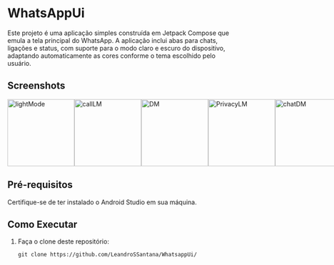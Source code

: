 # WhatsAppUi

Este projeto é uma aplicação simples construída em Jetpack Compose que emula a tela principal do WhatsApp. A aplicação inclui abas para chats, ligações e status, com suporte para o modo claro e escuro do dispositivo, adaptando automaticamente as cores conforme o tema escolhido pelo usuário.

## Screenshots
<div style="display: flex; justify-content: space-between; align-items: center;">
  <img src="https://github.com/LeandroSSantana/WhatsappUi/assets/91376715/078f1afe-6280-4a50-b780-8bca5025e158" alt="lightMode" width="150"/>
  <img src="https://github.com/LeandroSSantana/WhatsappUi/assets/91376715/5614ecb9-dd76-4028-890a-9750976e2323" alt="callLM" width="150"/>
  <img src="https://github.com/LeandroSSantana/WhatsappUi/assets/91376715/84251676-b34e-4444-82ce-819117029d92" alt="DM" width="150"/>
  <img src="https://github.com/LeandroSSantana/WhatsappUi/assets/91376715/bd4a0bef-70b5-4de4-9838-806a2556eabf" alt="PrivacyLM" width="150"/>
  <img src="https://github.com/LeandroSSantana/WhatsappUi/assets/91376715/16e85644-9851-49df-915b-ad3eddd6db64" alt="chatDM" width="150"/>
</div>

## Pré-requisitos

Certifique-se de ter instalado o Android Studio em sua máquina.

## Como Executar

1. Faça o clone deste repositório:
   ```shell
   git clone https://github.com/LeandroSSantana/WhatsappUi/
